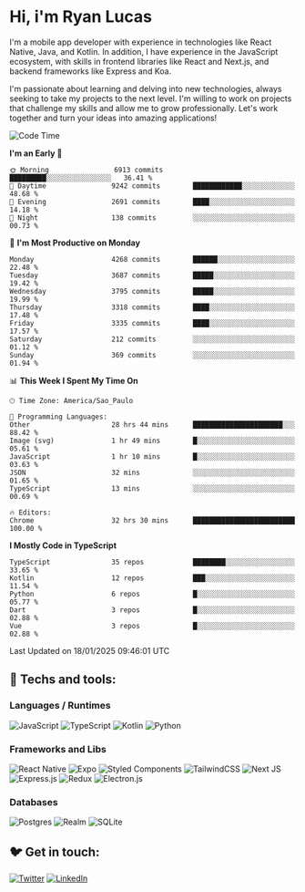 # Hi, i'm Ryan Lucas

I'm a mobile app developer with experience in technologies like React Native, Java, and Kotlin.
In addition, I have experience in the JavaScript ecosystem, with skills in frontend libraries like React and Next.js, and backend frameworks like Express and Koa.

I'm passionate about learning and delving into new technologies, always seeking to take my projects to the next level. I'm willing to work on projects that challenge my skills and allow me to grow professionally. Let's work together and turn your ideas into amazing applications!


<!--START_SECTION:waka-->
![Code Time](http://img.shields.io/badge/Code%20Time-1%2C051%20hrs%2018%20mins-blue)

**I'm an Early 🐤** 

```text
🌞 Morning                6913 commits        █████████░░░░░░░░░░░░░░░░   36.41 % 
🌆 Daytime                9242 commits        ████████████░░░░░░░░░░░░░   48.68 % 
🌃 Evening                2691 commits        ████░░░░░░░░░░░░░░░░░░░░░   14.18 % 
🌙 Night                  138 commits         ░░░░░░░░░░░░░░░░░░░░░░░░░   00.73 % 
```
📅 **I'm Most Productive on Monday** 

```text
Monday                   4268 commits        ██████░░░░░░░░░░░░░░░░░░░   22.48 % 
Tuesday                  3687 commits        █████░░░░░░░░░░░░░░░░░░░░   19.42 % 
Wednesday                3795 commits        █████░░░░░░░░░░░░░░░░░░░░   19.99 % 
Thursday                 3318 commits        ████░░░░░░░░░░░░░░░░░░░░░   17.48 % 
Friday                   3335 commits        ████░░░░░░░░░░░░░░░░░░░░░   17.57 % 
Saturday                 212 commits         ░░░░░░░░░░░░░░░░░░░░░░░░░   01.12 % 
Sunday                   369 commits         ░░░░░░░░░░░░░░░░░░░░░░░░░   01.94 % 
```


📊 **This Week I Spent My Time On** 

```text
🕑︎ Time Zone: America/Sao_Paulo

💬 Programming Languages: 
Other                    28 hrs 44 mins      ██████████████████████░░░   88.42 % 
Image (svg)              1 hr 49 mins        █░░░░░░░░░░░░░░░░░░░░░░░░   05.61 % 
JavaScript               1 hr 10 mins        █░░░░░░░░░░░░░░░░░░░░░░░░   03.63 % 
JSON                     32 mins             ░░░░░░░░░░░░░░░░░░░░░░░░░   01.65 % 
TypeScript               13 mins             ░░░░░░░░░░░░░░░░░░░░░░░░░   00.69 % 

🔥 Editors: 
Chrome                   32 hrs 30 mins      █████████████████████████   100.00 % 
```

**I Mostly Code in TypeScript** 

```text
TypeScript               35 repos            ████████░░░░░░░░░░░░░░░░░   33.65 % 
Kotlin                   12 repos            ███░░░░░░░░░░░░░░░░░░░░░░   11.54 % 
Python                   6 repos             █░░░░░░░░░░░░░░░░░░░░░░░░   05.77 % 
Dart                     3 repos             █░░░░░░░░░░░░░░░░░░░░░░░░   02.88 % 
Vue                      3 repos             █░░░░░░░░░░░░░░░░░░░░░░░░   02.88 % 
```




 Last Updated on 18/01/2025 09:46:01 UTC
<!--END_SECTION:waka-->

## 🔧 Techs and tools: 

### Languages / Runtimes
![JavaScript](https://img.shields.io/badge/javascript-%23323330.svg?style=for-the-badge&logo=javascript&logoColor=%23F7DF1E)
![TypeScript](https://img.shields.io/badge/typescript-%23007ACC.svg?style=for-the-badge&logo=typescript&logoColor=white)
![Kotlin](https://img.shields.io/badge/kotlin-%230095D5.svg?style=for-the-badge&logo=kotlin&logoColor=white) ![Python](https://img.shields.io/badge/python-3670A0?style=for-the-badge&logo=python&logoColor=ffdd54)

### Frameworks and Libs
![React Native](https://img.shields.io/badge/react_native-%2320232a.svg?style=for-the-badge&logo=react&logoColor=%2361DAFB)
![Expo](https://img.shields.io/badge/expo-1C1E24?style=for-the-badge&logo=expo&logoColor=#D04A37)
![Styled Components](https://img.shields.io/badge/styled--components-DB7093?style=for-the-badge&logo=styled-components&logoColor=white)
![TailwindCSS](https://img.shields.io/badge/tailwindcss-%2338B2AC.svg?style=for-the-badge&logo=tailwind-css&logoColor=white)
![Next JS](https://img.shields.io/badge/Next-black?style=for-the-badge&logo=next.js&logoColor=white)
![Express.js](https://img.shields.io/badge/express.js-%23404d59.svg?style=for-the-badge&logo=express&logoColor=%2361DAFB)
![Redux](https://img.shields.io/badge/redux-%23593d88.svg?style=for-the-badge&logo=redux&logoColor=white)
![Electron.js](https://img.shields.io/badge/Electron-191970?style=for-the-badge&logo=Electron&logoColor=white)

### Databases
![Postgres](https://img.shields.io/badge/postgres-%23316192.svg?style=for-the-badge&logo=postgresql&logoColor=white)
![Realm](https://img.shields.io/badge/Realm-39477F?style=for-the-badge&logo=realm&logoColor=white)
![SQLite](https://img.shields.io/badge/sqlite-%2307405e.svg?style=for-the-badge&logo=sqlite&logoColor=white)

## 🐦 Get in touch:

[![Twitter](https://img.shields.io/badge/Twitter-%231DA1F2.svg?style=for-the-badge&logo=Twitter&logoColor=white)](https://twitter.com/ryangst_)
[![LinkedIn](https://img.shields.io/badge/linkedin-%230077B5.svg?style=for-the-badge&logo=linkedin&logoColor=white)](https://www.linkedin.com/in/ryan-lucas-machado/)
